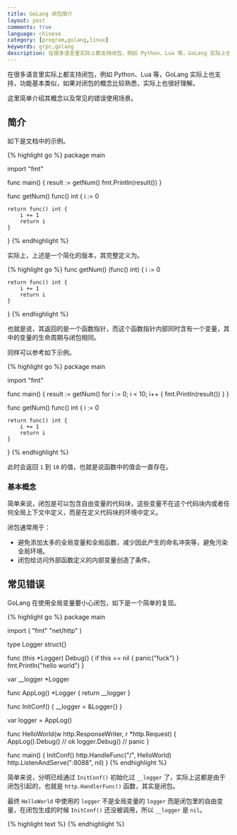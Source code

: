 ```yaml
---
title: GoLang 闭包简介
layout: post
comments: true
language: chinese
category: [program,golang,linux]
keywords: grpc,golang
description: 在很多语言里实际上都支持闭包，例如 Python、Lua 等，GoLang 实际上也支持，功能基本类似，如果对闭包的概念比较熟悉，实际上也很好理解。这里简单介绍其概念以及常见的错误使用场景。
---
```


在很多语言里实际上都支持闭包，例如 Python、Lua 等，GoLang 实际上也支持，功能基本类似，如果对闭包的概念比较熟悉，实际上也很好理解。

这里简单介绍其概念以及常见的错误使用场景。

<!-- more -->

## 简介

如下是文档中的示例。

{% highlight go %}
package main

import "fmt"

func main() {
	result := getNum()
	fmt.Println(result())
}

func getNum() func() int {
	i := 0

	return func() int {
		i += 1
		return i
	}
}
{% endhighlight %}

实际上，上述是一个简化的版本，其完整定义为。

{% highlight go %}
func getNum() (func() int) {
	i := 0

	return func() int {
		i += 1
		return i
	}
}
{% endhighlight %}

也就是说，其返回的是一个函数指针，而这个函数指针内部同时含有一个变量，其中的变量的生命周期与闭包相同。

同样可以参考如下示例。

{% highlight go %}
package main

import "fmt"

func main() {
	result := getNum()
	for i := 0; i < 10; i++ {
		fmt.Println(result())
	}
}

func getNum() func() int {
	i := 0

	return func() int {
		i += 1
		return i
	}
}
{% endhighlight %}

此时会返回 `1` 到 `10` 的值，也就是说函数中的值会一直存在。

### 基本概念

简单来说，闭包是可以包含自由变量的代码块，这些变量不在这个代码块内或者任何全局上下文中定义，而是在定义代码块的环境中定义。

闭包通常用于：

* 避免添加太多的全局变量和全局函数，减少因此产生的命名冲突等，避免污染全局环境。
* 闭包给访问外部函数定义的内部变量创造了条件。

## 常见错误

GoLang 在使用全局变量要小心闭包，如下是一个简单的复现。

{% highlight go %}
package main

import (
	"fmt"
	"net/http"
)

type Logger struct{}

func (this *Logger) Debug() {
	if this == nil {
		panic("fuck")
	}
	fmt.Println("hello world")
}

var __logger *Logger

func AppLog() *Logger {
	return __logger
}

func InitConf() {
	__logger = &Logger{}
}

var logger = AppLog()

func HelloWorld(w http.ResponseWriter, r *http.Request) {
	AppLog().Debug() // ok
	logger.Debug()   // panic
}

func main() {
	InitConf()
	http.HandleFunc("/", HelloWorld)
	http.ListenAndServe(":8088", nil)
}
{% endhighlight %}

简单来说，分明已经通过 `InitConf()` 初始化过 `__logger` 了，实际上这都是由于闭包引起的，也就是 `http.HandlerFunc()` 函数，其实是闭包。

最终 `HelloWorld` 中使用的 `logger` 不是全局变量的 `logger` 而是闭包里的自由变量，在闭包生成的时候 `InitConf()` 还没被调用，所以 `__logger` 是 `nil`。

{% highlight text %}
{% endhighlight %}
